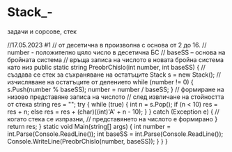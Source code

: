 # Stack_-
задачи и сорсове, стек 

//17.05.2023
#1
// от десетична в произволна с основа от 2 до 16.
        // number - положително цяло число в десетична БС
        // baseSS – основа на бройната система
        // връща записа на числото в новата бройна система като низ
        public static string PreobrChislo(int number, int baseSS)
        {
            // създава се стек за съхраняване на остатъците
            Stack<int> s = new Stack<int>();
            // изчисляване на остатъците от делението
            while (number != 0)
            {
                s.Push(number % baseSS);
                number = number / baseSS;
            }
            // формиране на низово представяне записа на числото
            // след извличане на стойността от стека
            string res = "";
            try
            {
                while (true)
                {
                    int n = s.Pop();
                    if (n < 10)
                        res = res + n;
                    else
                        res = res + (char)((int)'A' + n - 10);
}
            }
            catch (Exception e)
            {
                // когато стека се изпразни,
                // представянето на числото е формирано
            }
            return res;
        }
        static void Main(string[] args)
        {
            int number = int.Parse(Console.ReadLine());
            int baseSS = int.Parse(Console.ReadLine());
            Console.WriteLine(PreobrChislo(number, baseSS));
        }
    }
}
